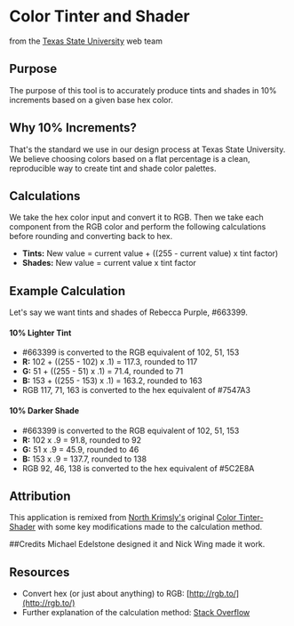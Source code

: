 # Color Tinter and Shader
from the [Texas State University](http://txstate.edu) web team

## Purpose
The purpose of this tool is to accurately produce tints and shades in 10% increments based on a given base hex color.

## Why 10% Increments?
That's the standard we use in our design process at Texas State University. We believe choosing colors based on a flat percentage is a clean, reproducible way to create tint and shade color palettes.

## Calculations
We take the hex color input and convert it to RGB. Then we take each component from the RGB color and perform the following calculations before rounding and converting back to hex.
* **Tints:** New value = current value + ((255 - current value) x tint factor)
* **Shades:** New value = current value x tint factor

## Example Calculation
Let's say we want tints and shades of Rebecca Purple, #663399.

#### 10% Lighter Tint
* #663399 is converted to the RGB equivalent of 102, 51, 153
* **R:** 102 + ((255 - 102) x .1) = 117.3, rounded to 117
* **G:** 51 + ((255 - 51) x .1) = 71.4, rounded to 71
* **B:** 153 + ((255 - 153) x .1) = 163.2, rounded to 163
* RGB 117, 71, 163 is converted to the hex equivalent of #7547A3

#### 10% Darker Shade
* #663399 is converted to the RGB equivalent of 102, 51, 153
* **R:** 102 x .9 = 91.8, rounded to 92
* **G:** 51 x .9 = 45.9, rounded to 46
* **B:** 153 x .9 = 137.7, rounded to 138
* RGB 92, 46, 138 is converted to the hex equivalent of #5C2E8A

## Attribution
This application is remixed from [North Krimsly's](http://highintegritydesign.com/) original [Color Tinter-Shader](http://highintegritydesign.com/tools/tinter-shader) with some key modifications made to the calculation method.

##Credits
Michael Edelstone designed it and Nick Wing made it work.

## Resources
* Convert hex (or just about anything) to RGB: [http://rgb.to/](http://rgb.to/)
* Further explanation of the calculation method: [Stack Overflow](http://stackoverflow.com/questions/6615002/given-an-rgb-value-how-do-i-create-a-tint-or-shade)